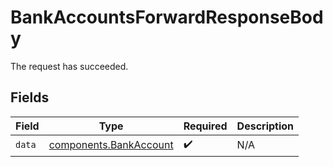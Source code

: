 # BankAccountsForwardResponseBody

The request has succeeded.


## Fields

| Field                                                            | Type                                                             | Required                                                         | Description                                                      |
| ---------------------------------------------------------------- | ---------------------------------------------------------------- | ---------------------------------------------------------------- | ---------------------------------------------------------------- |
| `data`                                                           | [components.BankAccount](../../models/components/bankaccount.md) | :heavy_check_mark:                                               | N/A                                                              |